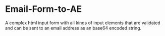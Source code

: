 # Email-Form-to-AE
A complex html input form with all kinds of input elements that are validated and can be sent to an email address as an base64 encoded string.
